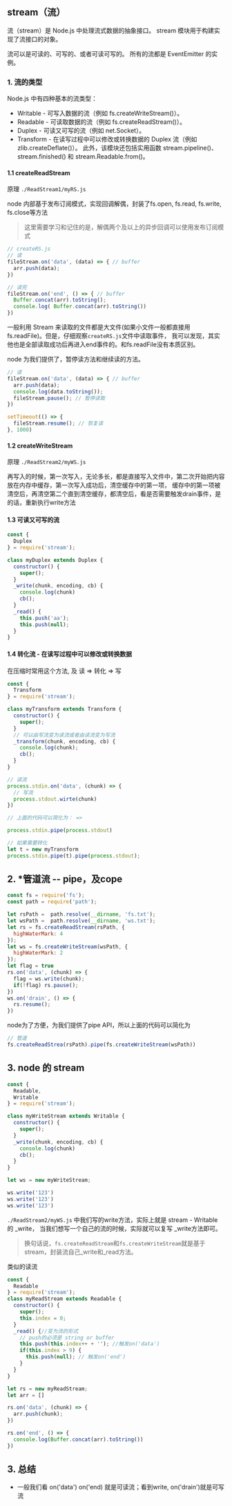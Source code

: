 ## stream（流）
流（stream）是 Node.js 中处理流式数据的抽象接口。 stream 模块用于构建实现了流接口的对象。

流可以是可读的、可写的、或者可读可写的。 所有的流都是 EventEmitter 的实例。

### 1. 流的类型
Node.js 中有四种基本的流类型：
- Writable - 可写入数据的流（例如 fs.createWriteStream()）。
- Readable - 可读取数据的流（例如 fs.createReadStream()）。
- Duplex - 可读又可写的流（例如 net.Socket）。
- Transform - 在读写过程中可以修改或转换数据的 Duplex 流（例如 zlib.createDeflate()）。
此外，该模块还包括实用函数 stream.pipeline()、stream.finished() 和 stream.Readable.from()。

####  1.1 createReadStream
原理 `./ReadStream1/myRS.js`

node 内部基于发布订阅模式，实现回调解偶，封装了fs.open, fs.read, fs.write, fs.close等方法

> 这里需要学习和记住的是，解偶两个及以上的异步回调可以使用发布订阅模式

```js
// createRS.js
// 读
fileStream.on('data', (data) => { // buffer
  arr.push(data);
})

// 读完
fileStream.on('end', () => { // buffer
  Buffer.concat(arr).toString();
  console.log( Buffer.concat(arr).toString())
})
```

一般利用 Stream 来读取的文件都是大文件(如果小文件一般都直接用fs.readFile)。但是，仔细观察`createRS.js`文件中读取事件， 我可以发现，其实他也是全部读取成功后再进入end事件的。和fs.readFile没有本质区别。

node 为我们提供了，暂停读方法和继续读的方法。

```js
// 读
fileStream.on('data', (data) => { // buffer
  arr.push(data);
  console.log(data.toString());
  fileStream.pause(); // 暂停读取
})

setTimeout(() => {
  fileStream.resume(); // 恢复读
}, 1000) 

```


####  1.2 createWriteStream
原理 `./ReadStream2/myWS.js`

再写入的时候，第一次写入，无论多长，都是直接写入文件中，第二次开始把内容放在内存中缓存，第一次写入成功后，清空缓存中的第一项， 缓存中的第一项被清空后，再清空第二个直到清空缓存，都清空后，看是否需要触发drain事件，是的话，重新执行write方法

#### 1.3 可读又可写的流

```js
const {
  Duplex
} = require('stream');

class myDuplex extends Duplex {
  constructor() {
    super();
  }
  _write(chunk, encoding, cb) {
    console.log(chunk)
    cb();
  }
  _read() {
    this.push('aa'); 
    this.push(null);
  }
}
```

#### 1.4 转化流 - 在读写过程中可以修改或转换数据

在压缩时常用这个方法, 及 读 => 转化 => 写

```js
const {
  Transform
} = require('stream');

class myTransform extends Transform {
  constructor() {
    super();
  }
  // 可以由写流变为读流或者由读流变为写流
  _transform(chunk, encoding, cb) { 
    console.log(chunk);
    cb();
  }
}

// 读流
process.stdin.on('data', (chunk) => {
  // 写流
  process.stdout.wirte(chunk)
})

// 上面的代码可以简化为： => 

process.stdin.pipe(process.stdout)

// 如果需要转化
let t = new myTransform
process.stdin.pipe(t).pipe(process.stdout);


```

## 2. *管道流 -- pipe，及cope

```js
const fs = require('fs');
const path = require('path');

let rsPath =  path.resolve(__dirname, 'fs.txt');
let wsPath =  path.resolve(__dirname, 'ws.txt');
let rs = fs.createReadStream(rsPath, {
  highWaterMark: 4
});
let ws = fs.createWriteStream(wsPath, {
  highWaterMark: 2
});
let flag = true
rs.on('data', (chunk) => {
  flag = ws.write(chunk);
  if(!flag) rs.pause();
})
ws.on('drain', () => {
  rs.resume();
})

```

node为了方便，为我们提供了pipe API，所以上面的代码可以简化为

```js
// 管道
fs.createReadStrea(rsPath).pipe(fs.createWriteStream(wsPath))

```

## 3. node 的 stream 

```js
const {
  Readable,
  Writable
} = require('stream');

class myWriteStream extends Writable {
  constructor() {
    super();
  }
  _write(chunk, encoding, cb) {
    console.log(chunk)
    cb();
  }
}

let ws = new myWriteStream;

ws.write('123')
ws.write('123')
ws.write('123')
```
`./ReadStream2/myWS.js` 中我们写的write方法，实际上就是 stream - Writable 的 _write， 当我们想写一个自己的流的时候，实际就可以复写 _write方法即可。

> 换句话说，`fs.createReadStream`和`fs.createWriteStream`就是基于stream，封装流自己_write和_read方法。

类似的读流

```js
const {
  Readable
} = require('stream');
class myReadStream extends Readable {
  constructor() {
    super();
    this.index = 0;
  }
  _read() {//变为流的形式
    // push的必须是 string or buffer
    this.push(this.index++ + ''); //触发on('data')
    if(this.index > 9) {
      this.push(null); // 触发on('end')
    }
  }
}

let rs = new myReadStream;
let arr = []

rs.on('data', (chunk) => {
  arr.push(chunk);
})

rs.on('end', () => {
  console.log(Buffer.concat(arr).toString())
})


```

## 3. 总结
- 一般我们看 on('data') on('end) 就是可读流；看到write, on('drain')就是可写流


